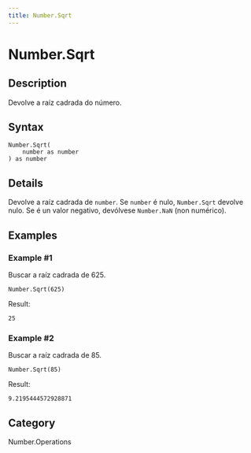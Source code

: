 ```yaml
---
title: Number.Sqrt
---
```


# Number.Sqrt


## Description

Devolve a raíz cadrada do número.


## Syntax

```powerquery
Number.Sqrt(
    number as number
) as number
```


## Details

Devolve a raíz cadrada de <code>number</code>.    Se <code>number</code> é nulo, <code>Number.Sqrt</code> devolve nulo. Se é un valor negativo, devólvese <code>Number.NaN</code> (non numérico).


## Examples

### Example #1 
Buscar a raíz cadrada de 625.
```powerquery
Number.Sqrt(625)
```

Result: 
```powerquery
25
```


### Example #2 
Buscar a raíz cadrada de 85.
```powerquery
Number.Sqrt(85)
```

Result: 
```powerquery
9.2195444572928871
```




## Category
Number.Operations
